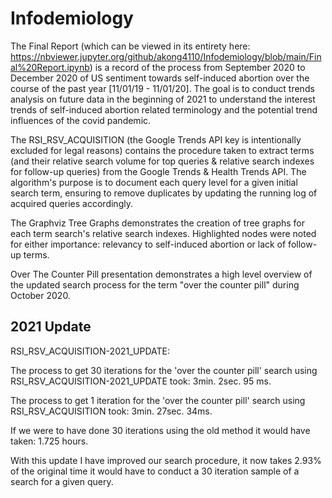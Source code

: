 # Infodemiology

The Final Report (which can be viewed in its entirety here: https://nbviewer.jupyter.org/github/akong4110/Infodemiology/blob/main/Final%20Report.ipynb) is a record of the process from September 2020 to December 2020 of US sentiment towards self-induced abortion over the course of the past year [11/01/19 - 11/01/20]. The goal is to conduct trends analysis on future data in the beginning of 2021 to understand the interest trends of self-induced abortion related terminology and the potential trend influences of the covid pandemic.

The RSI_RSV_ACQUISITION (the Google Trends API key is intentionally excluded for legal reasons) contains the procedure taken to extract terms (and their relative search volume for top queries & relative search indexes for follow-up queries) from the Google Trends & Health Trends API. The algorithm's purpose is to document each query level for a given initial search term, ensuring to remove duplicates by updating the running log of acquired queries accordingly.

The Graphviz Tree Graphs demonstrates the creation of tree graphs for each term search's relative search indexes. Highlighted nodes were noted for either importance: relevancy to self-induced abortion or lack of follow-up terms.

Over The Counter Pill presentation demonstrates a high level overview of the updated search process for the term "over the counter pill" during October 2020.

## 2021 Update

RSI_RSV_ACQUISITION-2021_UPDATE:  

The process to get 30 iterations for the 'over the counter pill' search using RSI_RSV_ACQUISITION-2021_UPDATE took: 3min. 2sec. 95 ms.

The process to get 1 iteration for the 'over the counter pill' search using RSI_RSV_ACQUISITION took: 3min. 27sec. 34ms.

If we were to have done 30 iterations using the old method it would have taken: 1.725 hours.

With this update I have improved our search procedure, it now takes 2.93% of the original time it would have to conduct a 30 iteration sample of a search for a given query.

